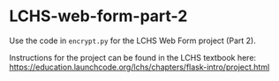 # LCHS-web-form-part-2

Use the code in `encrypt.py` for the LCHS Web Form project (Part 2).

Instructions for the project can be found in the LCHS textbook here: 
<https://education.launchcode.org/lchs/chapters/flask-intro/project.html>
